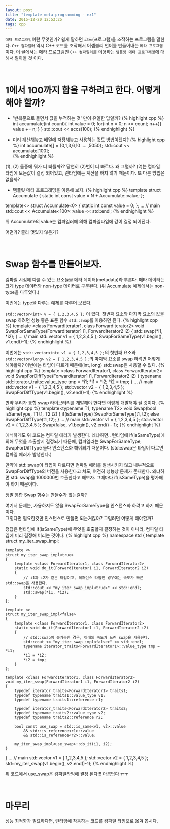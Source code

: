 ```yaml
---
layout: post
title: "template meta programming - ex1"
date: 2015-12-20 12:53:25
tags: cpp
---
```


`메타 프로그래밍`이란 무엇인가? 쉽게 말하면 코드(프로그램)을 조작하는 프로그램을 말한다. 
`C++ 컴파일러` 역시 C++ 코드를 조작해서 어셈블리 언어를 만들어내는 `메타 프로그램`이다.
이 글에서는 메타 프로그램인 `C++ 컴파일러`를 이용하는 `템플릿 메타 프로그래밍`에 대해서 알아볼 것 이다.

<br>

# 1에서 100까지 합을 구하려고 한다. 어떻게 해야 할까? 

- '반복문으로 돌면서 값을 누적하는 것' 만이 유일한 답일까?
{% highlight cpp %}
int accumulate(int count){
    int value = 0;
    for(int n = 0; n <= count; n++){
        value += n;
    }
}
std::cout << accs(100);
{% endhighlight %}

- 미리 계산해놓고 배열에 저장해놓고 사용하는 것도 방법이겠지?
{% highlight cpp %}
int accumulate[] = {0,1,3,6,10 .... ,5050};
std::cout << accumulate[100];   
{% endhighlight %}

(1), (2) 둘중에 뭐가 더 빠를까?? 당연히 (2)번이 더 빠르다. 
왜 그럴까? (2)는 컴파일 타임에 모든값이 결정 되어있고, 런타임에는 계산을 하지 않기 때문이다.
또 다른 방법은 없을까?

- 템플릿 메타 프로그래밍을 이용해 보자.
{% highlight cpp %}
template<int N>
struct Accumulate
{
	static int const value = N + Accumulate<N-1>::value;
};

template<>
struct Accumulate<0>
{
	static int const value = 0;
};
...
// main
std::cout << Accumulate<100>::value << std::endl;
{% endhighlight %}

위 Accumulate의 value는 컴파일러에 의해 컴파일타임에 값이 결정 되어진다. 

어떤가? 졸라 멋있지 않은가?

<br>  

# Swap 함수를 만들어보자.

컴파일 시점에 다룰 수 있는 요소들을 메타 데이터(metadata)라 부른다.
메타 데이터는 크게 type 데이터와 non-type 데이터로 구분된다.
(위 Accumulate 예제에서는 non-type을 다루었다.)

이번에는 type을 다루는 예제를 다루어 보겠다.

`std::vector<int> v = { 1,2,3,4,5 };` 이 있다. 첫번째 요소와 마지막 요소의 값을 swap 하려면 성능 좋은 표준 함수 `std::swap`를 이용하면 된다.
{% highlight cpp %}
template <class ForwardIterator1, class ForwardIterator2>
void SwapForSameType(ForwardIterator1 i1, ForwardIterator2 i2) {
	std::swap(*i1, *i2);
}
...
// main
std::vector<int> v1 = { 1,2,3,4,5 };
SwapForSameType(v1.begin(), v1.end()-1);
{% endhighlight %}

이번에는 `std::vector<int> v1 = { 1,2,3,4,5 };`의 첫번째 요소와 `std::vector<long> v2 = { 1,2,3,4,5 };`의 마지막 요소를 swap 하려면 어떻게 해야할까?
이번에는 타입이 다르기 때문에(int, long) std::swap은 사용할 수 없다. 
{% highlight cpp %}
template <class ForwardIterator1, class ForwardIterator2>
void SwapForDiffType(ForwardIterator1 i1, ForwardIterator2 i2) {
	typename std::iterator_traits<ForwardIterator1>::value_type tmp = *i1;
	*i1 = *i2;
	*i2 = tmp;
}
...
// main
std::vector<int> v1 = { 1,2,3,4,5 };
std::vector<long> v2 = { 1,2,3,4,5 };
SwapForDiffType(v1.begin(), v2.end()-1);
{% endhighlight %}

만약 우리가 통합 swap 라이브러리를 개발해야 한다면 이렇게 개발해야 될 것이다.
{% highlight cpp %}
template<typename T1, typename T2>
void Swap(bool isSameType, T1 t1, T2 t2)
{
    if(isSameType)
        SwapForSameType(t1, t2);
    else
        SwapForDiffType(t1, t2);
}
...
// main
std::vector<int> v1 = { 1,2,3,4,5 };
std::vector<long> v2 = { 1,2,3,4,5 };
Swap(false, v1.begin(), v2.end() - 1);
{% endhighlight %}

애석하게도 위 코드는 컴파일 에러가 발생한다. 왜냐하면.. 런타임에 if(isSameType)에 의해 무엇을 호출할지 결정되기 때문에, 컴파일러는 SwapForSameType, SwapForDiffType 둘다 인스턴스화 해야되기 때문이다.
(std::swap은 타입이 다르면 컴파일 에러가 발생한다.) 

만약에 std::swap이 타입이 다르다면 컴파일 에러를 발생시키지 않고 내부적으로 SwapForDiffType의 버전을 사용한다고 쳐도, 여전히 성능상 문제가 존재한다. 
왜냐하면 std::swap을 1000000번 호출한다고 해보자. 그때마다 if(isSameType)을 평가해야 하기 때문이다. 

정말 통합 Swap 함수는 만들수가 없는걸까? 

여기서 문제는, 사용하지도 않을 SwapForSameType을 인스턴스화 하려고 하기 때문이다.  
그렇다면 필요한것만 인스턴스로 만들면 되는거잖아? 그럴려면 어떻게 해야할까? 

정답은 런타임에 if(isSameType)에 무엇을 호출할지 결정하는 것이 아니라, 컴파일 타임에 미리 결정해 버리는 것이다.
{% highlight cpp %}
namespace std 
{
	template <bool use_swap> struct my_iter_swap_impl;

	template <>
	struct my_iter_swap_impl<true>
	{
		template <class ForwardIterator1, class ForwardIterator2>
		static void do_it(ForwardIterator1 i1, ForwardIterator2 i2)
		{
			// i1과 i2가 같은 타입이고, 레퍼런스 타입인 경우에는 속도가 빠른 std::swap을 사용한다.
			std::cout << "my_iter_swap_impl<true>" << std::endl;
			std::swap(*i1, *i2);
		}
	};

	template <>
	struct my_iter_swap_impl<false>
	{
		template <class ForwardIterator1, class ForwardIterator2>
		static void do_it(ForwardIterator1 i1, ForwardIterator2 i2)
		{
			// std::swap이 불가능한 경우, 아래의 속도가 느린 swap을 사용한다.
			std::cout << "my_iter_swap_impl<false>" << std::endl;
			typename iterator_traits<ForwardIterator1>::value_type tmp = *i1;
			*i1 = *i2;
			*i2 = tmp;
		}
	};

	template <class ForwardIterator1, class ForwardIterator2>
	void my_iter_swap(ForwardIterator1 i1, ForwardIterator2 i2)
	{
		typedef iterator_traits<ForwardIterator1> traits1;
		typedef typename traits1::value_type v1;
		typedef typename traits1::reference r1;

		typedef iterator_traits<ForwardIterator2> traits2;
		typedef typename traits2::value_type v2;
		typedef typename traits2::reference r2;

		bool const use_swap = std::is_same<v1, v2>::value
			&& std::is_reference<r1>::value
			&& std::is_reference<r2>::value;

		my_iter_swap_impl<use_swap>::do_it(i1, i2);
	}
}
...
// main
std::vector<int> v1 = { 1,2,3,4,5 };
std::vector<long> v2 = { 1,2,3,4,5 };
std::my_iter_swap(v1.begin(), v2.end()-1); 
{% endhighlight %}

위 코드에서 use_swap은 컴파일타임에 결정 된다!!! 아름답다 ㅠㅜ

<br>  

# 마무리
 
성능 최적화가 필요하다면, 런타임에 작동하는 코드를 컴파일 타임으로 옮겨 봅시다.